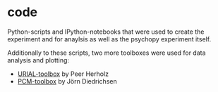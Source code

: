 # code
Python-scripts and IPython-notebooks that were used to create the experiment and for anaylsis as well as the psychopy experiment itself.

Additionally to these scripts, two more toolboxes were used for data analysis and plotting:
- [URIAL-toolbox](https://github.com/PeerHerholz/URIAL) by Peer Herholz
- [PCM-toolbox](https://github.com/jdiedrichsen/pcm_toolbox) by Jörn Diedrichsen 
